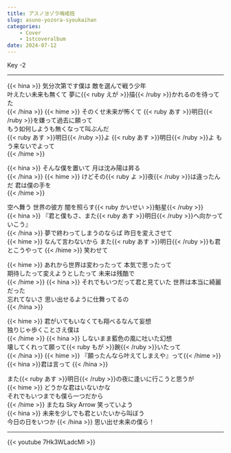 ```yaml
---
title: アスノヨゾラ哨戒班
slug: asuno-yozora-syoukaihan
categories:
    - Cover
    - 1stcoveralbum
date: 2024-07-12
---
```


Key -2

---

{{< hina >}}
気分次第です僕は 敵を選んで戦う少年  
叶えたい未来も無くて 夢に{{< ruby えが >}}描{{< /ruby >}}かれるのを待ってた  
{{< /hina >}}
{{< hime >}}
そのくせ未来が怖くて {{< ruby あす >}}明日{{< /ruby >}}を嫌って過去に願って  
もう如何しようも無くなって叫ぶんだ  
{{< ruby あす >}}明日{{< /ruby >}}よ {{< ruby あす >}}明日{{< /ruby >}}よ もう来ないでよって  
{{< /hime >}}

{{< hina >}}
そんな僕を置いて 月は沈み陽は昇る  
{{< /hina >}}
{{< hime >}}
けどその{{< ruby よ >}}夜{{< /ruby >}}は違ったんだ 君は僕の手を  
{{< /hime >}}

空へ舞う 世界の彼方 闇を照らす{{< ruby かいせい >}}魁星{{< /ruby >}}  
{{< hina >}}
『君と僕もさ、また{{< ruby あす >}}明日{{< /ruby >}}へ向かっていこう』  
{{< /hina >}}
夢で終わってしまうのならば 昨日を変えさせて  
{{< hime >}}
なんて言わないから また{{< ruby あす >}}明日{{< /ruby >}}も君とこうやって 
{{< /hime >}}
笑わせて  

{{< hime >}}
あれから世界は変わったって 本気で思ったって  
期待したって変えようとしたって 未来は残酷で  
{{< /hime >}}
{{< hina >}}
それでもいつだって君と見ていた 世界は本当に綺麗だった  
忘れてないさ 思い出せるように仕舞ってるの  
{{< /hina >}}

{{< hime >}}
君がいてもいなくても翔べるなんて妄想  
独りじゃ歩くことさえ僕は  
{{< /hime >}}
{{< hina >}}
しないまま藍色の風に吐いた幻想  
壊してくれって願って{{< ruby もが >}}踠{{< /ruby >}}いたって  
{{< /hina >}}
{{< hime >}}
『願ったんなら叶えてしまえや』って{{< /hime >}}{{< hina >}}君は言って  {{< /hina >}}

また{{< ruby あす >}}明日{{< /ruby >}}の夜に逢いに行こうと思うが  
{{< hime >}}
どうかな君はいないかな  
それでもいつまでも僕ら一つだから  
{{< /hime >}}
またね Sky Arrow 笑っていよう  
{{< hina >}}
未来を少しでも君といたいから叫ぼう  
今日の日をいつか 
{{< /hina >}}
思い出せ未来の僕ら！  

---

{{< youtube 7Hk3WLadcMI >}}